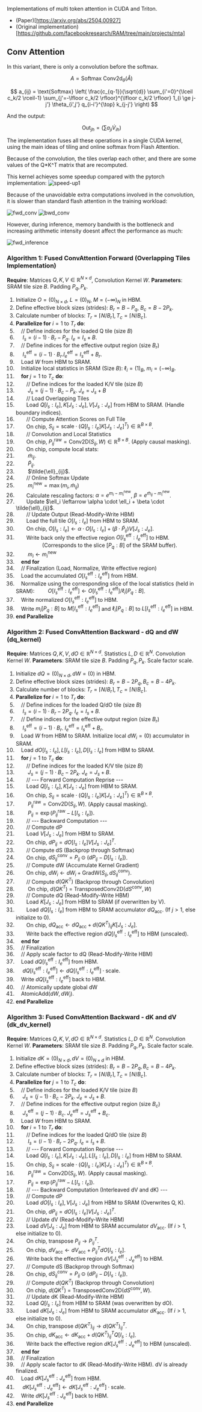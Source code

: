 Implementations of multi token attention in CUDA and Triton.

- (Paper)[https://arxiv.org/abs/2504.00927]
- (Original implementation)[https://github.com/facebookresearch/RAM/tree/main/projects/mta]


## Conv Attention ##

In this variant, there is only a convolution before the softmax. 

$$
A = \text{Softmax} \ \text{Conv2d}_{\theta}(\hat{A})
$$

$$
a_{ij} = \text{Softmax} \left( \frac{c_{q-1}}{\sqrt{d}} \sum_{i'=0}^{\lceil c_k/2 \rceil-1} \sum_{j'=-\lfloor c_k/2 \rfloor}^{\lfloor c_k/2 \rfloor} 1_{i \ge j-j'} \theta_{i',j'} q_{i-i'}^{\top} k_{j-j'} \right)
$$

And the output:

```math
\text{Out}_{jh} = \left( \sum a_{ji} \dot V_{ih} \right)
```


The implementation fuses all these operations in a single CUDA kernel, using the main ideas of tiling and online softmax from Flash Attention.

Because of the convolution, the tiles overlap each other, and there are some values of the Q*K^T matrix that are recomputed.


This kernel achieves some speedup compared with the pytorch implementation:
![speed-up1](benchmark_seq_len_speedup.png)

Because of the unavoidable extra computations involved in the convolution, it is slower than standard flash attention in the training workload:

![fwd_conv](benchmark_seq_len_backward_times.png)
![bwd_conv](benchmark_seq_len_forward_times.png)

However, during inference, memory bandwith is the bottleneck and increasing arithmetic intensity doesnt affect the performance as much:

![fwd_inference](fwd_inference_speedup.png)

### Algorithm 1: Fused ConvAttention Forward (Overlapping Tiles Implementation)
**Require**: Matrices $Q, K, V \in \mathbb{R}^{N \times d}$, Convolution Kernel $W$.
**Parameters**: SRAM tile size $B$. Padding $P_q, P_k$.

1. Initialize $O=(0)_{N \times d}$, $L=(0)_N$, $M=(-\infty)_N$ in HBM.
2. Define effective block sizes (strides): $B_r = B - P_q$, $B_c = B - 2P_k$.
3. Calculate number of blocks: $T_r = \lceil N/B_r \rceil, T_c = \lceil N/B_c \rceil$.
4. **Parallelize for** $i=1$ to $T_r$ **do**:
5. &emsp;// Define indices for the loaded Q tile (size $B$)
6. &emsp; $I_s = (i-1) \cdot B_r - P_q$. $I_e = I_s + B$.
7. &emsp;// Define indices for the effective output region (size $B_r$)
8. &emsp; $I_s^{\text{eff}} = (i-1) \cdot B_r. I_e^{\text{eff}} = I_s^{\text{eff}} + B_r$.
9. &emsp;Load $W$ from HBM to SRAM.
10. &emsp;Initialize local statistics in SRAM (Size $B$): $\ell_i = (1)_B$, $m_i = (-\infty)_B$.
11. &emsp;**for** $j=1$ to $T_c$ **do**:
12. &emsp;&emsp;// Define indices for the loaded K/V tile (size $B$)
13. &emsp;&emsp; $J_s = (j-1) \cdot B_c - P_k$. $J_e = J_s + B$
14. &emsp;&emsp;// Load Overlapping Tiles
15. &emsp;&emsp;Load $Q[I_s:I_e], K[J_s:J_e], V[J_s:J_e]$ from HBM to SRAM. (Handle boundary indices).
16. &emsp;&emsp;// Compute Attention Scores on Full Tile
17. &emsp;&emsp;On chip, $S_{ij} = \text{scale} \cdot (Q[I_s:I_e] K[J_s:J_e]^T) \in \mathbb{R}^{B \times B}$.
18. &emsp;&emsp;// Convolution and Local Statistics
19. &emsp;&emsp;On chip, $P_{ij}^{\text{raw}} = \text{Conv2D}(S_{ij}, W) \in \mathbb{R}^{B \times B}$. (Apply causal masking).
20. &emsp;&emsp;On chip, compute local stats:
21. &emsp;&emsp; $\tilde{m}_{ij}$.
22. &emsp;&emsp; $\tilde{P}_{ij}$.
23. &emsp;&emsp; $\tilde{\ell}_{ij}$.
24. &emsp;&emsp;// Online Softmax Update
25. &emsp;&emsp; $m_i^{\text{new}} = \max(m_i, \tilde{m}_{ij})$
26. &emsp;&emsp;Calculate rescaling factors: $\alpha = e^{m_i - m_i^{\text{new}}}$, $\beta = e^{\tilde{m}_{ij} - m_i^{\text{new}}}$.
27. &emsp;&emsp;Update $\ell_i \leftarrow \alpha \cdot \ell_i + \beta \cdot \tilde{\ell}_{ij}$.
28. &emsp;&emsp;// Update Output (Read-Modify-Write HBM)
29. &emsp;&emsp;Load the full tile $O[I_s:I_e]$ from HBM to SRAM.
30. &emsp;&emsp;On chip, $O[I_s:I_e] \leftarrow \alpha \cdot O[I_s:I_e] + (\beta \cdot \tilde{P}_{ij})V[J_s:J_e]$.
31. &emsp;&emsp;Write back only the effective region $O[I_s^{\text{eff}}:I_e^{\text{eff}}]$ to HBM.
&emsp;&emsp;&emsp;&emsp;&emsp;(Corresponds to the slice $[P_q:B]$ of the SRAM buffer).
32. &emsp;&emsp; $m_i \leftarrow m_i^{\text{new}}$
33. &emsp;**end for**
34. &emsp;// Finalization (Load, Normalize, Write effective region)
35. &emsp;Load the accumulated $O[I_s^{\text{eff}}:I_e^{\text{eff}}]$ from HBM.
36. &emsp;Normalize using the corresponding slice of the local statistics (held in SRAM):
&emsp;&emsp; $O[I_s^{\text{eff}}:I_e^{\text{eff}}] \leftarrow O[I_s^{\text{eff}}:I_e^{\text{eff}}] / \ell_i[P_q:B]$.
37. &emsp;Write normalized $O[I_s^{\text{eff}}:I_e^{\text{eff}}]$ to HBM.
38. &emsp;Write $m_i[P_q:B]$ to $M[I_s^{\text{eff}}:I_e^{\text{eff}}]$ and $\ell_i[P_q:B]$ to $L[I_s^{\text{eff}}:I_e^{\text{eff}}]$ in HBM.
39. **end Parallelize**



### Algorithm 2: Fused ConvAttention Backward - dQ and dW (dq_kernel)
**Require**: Matrices $Q, K, V, dO \in \mathbb{R}^{N \times d}$. Statistics $L, D \in \mathbb{R}^{N}$. Convolution Kernel $W$.
**Parameters**: SRAM tile size $B$. Padding $P_q, P_k$. Scale factor $\text{scale}$.

1. Initialize $dQ=(0)_{N \times d}, dW=(0)$ in HBM.
2. Define effective block sizes (strides): $B_r = B - 2P_q, B_c = B - 4P_k$.
3. Calculate number of blocks: $T_r = \lceil N/B_r \rceil, T_c = \lceil N/B_c \rceil$.
4. **Parallelize for** $i=1$ to $T_r$ **do**:
5. &emsp;// Define indices for the loaded Q/dO tile (size $B$)
6. &emsp; $I_s = (i-1) \cdot B_r - 2P_q$. $I_e = I_s + B$.
7. &emsp;// Define indices for the effective output region (size $B_r$)
8. &emsp; $I_s^{\text{eff}} = (i-1) \cdot B_r$. $I_e^{\text{eff}} = I_s^{\text{eff}} + B_r$.
9. &emsp;Load $W$ from HBM to SRAM. Initialize local $dW_i=(0)$ accumulator in SRAM.
10. &emsp;Load $dO[I_s:I_e], L[I_s:I_e], D[I_s:I_e]$ from HBM to SRAM.
11. &emsp;**for** $j=1$ to $T_c$ **do**:
12. &emsp;&emsp;// Define indices for the loaded K/V tile (size $B$)
13. &emsp;&emsp; $J_s = (j-1) \cdot B_c - 2P_k$. $J_e = J_s + B$.
14. &emsp;&emsp;// --- Forward Computation Reprise ---
15. &emsp;&emsp;Load $Q[I_s:I_e], K[J_s:J_e]$ from HBM to SRAM.
16. &emsp;&emsp;On chip, $S_{ij} = \text{scale} \cdot (Q[I_s:I_e] K[J_s:J_e]^T) \in \mathbb{R}^{B \times B}$.
17. &emsp;&emsp; $P_{ij}^{\text{raw}} = \text{Conv2D}(S_{ij}, W)$. (Apply causal masking).
18. &emsp;&emsp; $P_{ij} = \exp(P_{ij}^{\text{raw}} - L[I_s:I_e])$.
19. &emsp;&emsp;// --- Backward Computation ---
20. &emsp;&emsp;// Compute dP
21. &emsp;&emsp;Load $V[J_s:J_e]$ from HBM to SRAM.
22. &emsp;&emsp;On chip, $dP_{ij} = dO[I_s:I_e] V[J_s:J_e]^T$.
23. &emsp;&emsp;// Compute dS (Backprop through Softmax)
24. &emsp;&emsp;On chip, $dS_{ij}^{\text{conv}} = P_{ij} \odot (dP_{ij} - D[I_s:I_e])$.
25. &emsp;&emsp;// Compute dW (Accumulate Kernel Gradient)
26. &emsp;&emsp;On chip, $dW_i \leftarrow dW_i + \text{GradW}(S_{ij}, dS_{ij}^{\text{conv}})$.
27. &emsp;&emsp;// Compute $d(QK^T)$ (Backprop through Convolution)
28. &emsp;&emsp; On chip, $d(QK^T)$ = $\text{TransposedConv2D}(dS^{\text{conv}}, W)$
29. &emsp;&emsp;// Compute dQ (Read-Modify-Write HBM)
30. &emsp;&emsp;Load $K[J_s:J_e]$ from HBM to SRAM (if overwritten by V).
31. &emsp;&emsp;Load $dQ[I_s:I_e]$ from HBM to SRAM accumulator $dQ_{\text{acc}}$. (If $j>1$, else initialize to 0).
32. &emsp;&emsp;On chip, $dQ_{\text{acc}} \leftarrow dQ_{\text{acc}} + d(QK^T)_{ij} K[J_s:J_e]$.
33. &emsp;&emsp;Write back the effective region $dQ[I_s^{\text{eff}}:I_e^{\text{eff}}]$ to HBM (unscaled).
34. &emsp;**end for**
35. &emsp;// Finalization
36. &emsp;// Apply scale factor to dQ (Read-Modify-Write HBM)
37. &emsp;Load $dQ[I_s^{\text{eff}}:I_e^{\text{eff}}]$ from HBM.
38. &emsp; $dQ[I_s^{\text{eff}}:I_e^{\text{eff}}] \leftarrow dQ[I_s^{\text{eff}}:I_e^{\text{eff}}] \cdot \text{scale}$.
39. &emsp;Write $dQ[I_s^{\text{eff}}:I_e^{\text{eff}}]$ back to HBM.
40. &emsp;// Atomically update global dW
41. &emsp;$\text{AtomicAdd}(dW, dW_i)$.
42. **end Parallelize**

### Algorithm 3: Fused ConvAttention Backward - dK and dV (dk_dv_kernel)
**Require**: Matrices $Q, K, V, dO \in \mathbb{R}^{N \times d}$. Statistics $L, D \in \mathbb{R}^{N}$. Convolution Kernel $W$.
**Parameters**: SRAM tile size $B$. Padding $P_q, P_k$. Scale factor $\text{scale}$.

1. Initialize $dK=(0)_{N \times d}, dV=(0)_{N \times d}$ in HBM.
2. Define effective block sizes (strides): $B_r = B - 2P_q, B_c = B - 4P_k$.
3. Calculate number of blocks: $T_r = \lceil N/B_r \rceil, T_c = \lceil N/B_c \rceil$.
4. **Parallelize for** $j=1$ to $T_c$ **do**:
5. &emsp;// Define indices for the loaded K/V tile (size $B$)
6. &emsp; $J_s = (j-1) \cdot B_c - 2P_k$. $J_e = J_s + B$.
7. &emsp;// Define indices for the effective output region (size $B_c$)
8. &emsp; $J_s^{\text{eff}} = (j-1) \cdot B_c$. $J_e^{\text{eff}} = J_s^{\text{eff}} + B_c$.
9. &emsp;Load $W$ from HBM to SRAM.
10. &emsp;**for** $i=1$ to $T_r$ **do**:
11. &emsp;&emsp;// Define indices for the loaded Q/dO tile (size $B$)
12. &emsp;&emsp; $I_s = (i-1) \cdot B_r - 2P_q$. $I_e = I_s + B$.
13. &emsp;&emsp;// --- Forward Computation Reprise ---
14. &emsp;&emsp;Load $Q[I_s:I_e], K[J_s:J_e], L[I_s:I_e], D[I_s:I_e]$ from HBM to SRAM.
15. &emsp;&emsp;On chip, $S_{ij} = \text{scale} \cdot (Q[I_s:I_e] K[J_s:J_e]^T) \in \mathbb{R}^{B \times B}$.
16. &emsp;&emsp; $P_{ij}^{\text{raw}} = \text{Conv2D}(S_{ij}, W)$. (Apply causal masking).
17. &emsp;&emsp; $P_{ij} = \exp(P_{ij}^{\text{raw}} - L[I_s:I_e])$.
18. &emsp;&emsp;// --- Backward Computation (Interleaved dV and dK) ---
19. &emsp;&emsp;// Compute dP
20. &emsp;&emsp;Load $dO[I_s:I_e], V[J_s:J_e]$ from HBM to SRAM (Overwrites Q, K).
21. &emsp;&emsp;On chip, $dP_{ij} = dO[I_s:I_e] V[J_s:J_e]^T$.
22. &emsp;&emsp;// Update dV (Read-Modify-Write HBM)
23. &emsp;&emsp;Load $dV[J_s:J_e]$ from HBM to SRAM accumulator $dV_{\text{acc}}$. (If $i>1$, else initialize to 0).
24. &emsp;&emsp;On chip, transpose $P_{ij} \rightarrow P_{ij}^T$.
25. &emsp;&emsp;On chip, $dV_{\text{acc}} \leftarrow dV_{\text{acc}} + P_{ij}^T dO[I_s:I_e]$.
26. &emsp;&emsp;Write back the effective region $dV[J_s^{\text{eff}}:J_e^{\text{eff}}]$ to HBM.
27. &emsp;&emsp;// Compute dS (Backprop through Softmax)
28. &emsp;&emsp;On chip, $dS_{ij}^{\text{conv}} = P_{ij} \odot (dP_{ij} - D[I_s:I_e])$.
29. &emsp;&emsp;// Compute $d(QK^T)$ (Backprop through Convolution)
30. &emsp;&emsp;On chip, $d({QK^T})$ = $\text{TransposedConv2D}(dS^{\text{conv}}, W)$.
31. &emsp;&emsp;// Update dK (Read-Modify-Write HBM)
32. &emsp;&emsp;Load $Q[I_s:I_e]$ from HBM to SRAM (was overwritten by dO).
33. &emsp;&emsp;Load $dK[J_s:J_e]$ from HBM to SRAM accumulator $dK_{\text{acc}}$. (If $i>1$, else initialize to 0).
34. &emsp;&emsp;On chip, transpose $d(QK^T)_{ij} \rightarrow d(QK^T)_{ij}^T$.
35. &emsp;&emsp;On chip, $dK_{\text{acc}} \leftarrow dK_{\text{acc}} + d(QK^T)_{ij}^T Q[I_s:I_e]$.
36. &emsp;&emsp;Write back the effective region $dK[J_s^{\text{eff}}:J_e^{\text{eff}}]$ to HBM (unscaled).
37. &emsp;**end for**
38. &emsp;// Finalization
39. &emsp;// Apply scale factor to dK (Read-Modify-Write HBM). dV is already finalized.
40. &emsp;Load $dK[J_s^{\text{eff}}:J_e^{\text{eff}}]$ from HBM.
41. &emsp; $dK[J_s^{\text{eff}}:J_e^{\text{eff}}] \leftarrow dK[J_s^{\text{eff}}:J_e^{\text{eff}}] \cdot \text{scale}$.
42. &emsp;Write $dK[J_s^{\text{eff}}:J_e^{\text{eff}}]$ back to HBM.
43. **end Parallelize**


